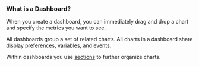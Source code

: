 ### What is a Dashboard?

When you create a dashboard, you can immediately drag and drop a chart and specify the metrics you want to see.

All dashboards group a set of related charts. All charts in a dashboard share [display
preferences](https://docs.wavefront.com/ui_dashboards.html#set-dashboard-display-preferences),
[variables](https://docs.wavefront.com/dashboards_variables.html), and [events](https://docs.wavefront.com/charts_events_displaying.html#controlling-events-overlays).

Within dashboards you use [sections](https://docs.wavefront.com/ui_dashboards.html#organize-dashboards-with-sections) to further organize charts.
